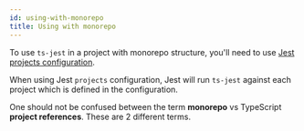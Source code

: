 ```yaml
---
id: using-with-monorepo
title: Using with monorepo
---
```


To use `ts-jest` in a project with monorepo structure, you'll need to use [Jest projects configuration](https://jestjs.io/docs/next/configuration#projects-arraystring--projectconfig).

When using Jest `projects` configuration, Jest will run `ts-jest` against each project which is defined in the configuration.

One should not be confused between the term **monorepo** vs TypeScript **project references**. These are 2 different terms.
